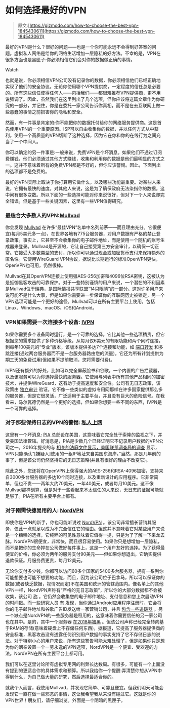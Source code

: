 # 如何选择最好的VPN

> 原文:[https://gizmodo.com/how-to-choose-the-best-vpn-1845430611](https://gizmodo.com/how-to-choose-the-best-vpn-1845430611)

最好的VPN是什么？很好的问题——也是一个你可能永远不会得到好答案的问题。虚拟私人网络是给你的网络生活增加一层隐私的好方法。不幸的是，VPN在很多方面也是黑匣子:你必须相信它们会对你的数据做正确的事情。

Watch

也就是说，你必须相信VPN公司没有记录你的数据，你必须相信他们已经正确地实现了他们的安全协议。无论你使用哪个VPN提供商，一定程度的信任总是必要的。所有这些信任使得任何人——包括我们——都很难推荐VPN提供商，更不用说强调了。因此，虽然我们在这里列出了几个选项，但你应该将这篇文章作为你研究的一部分，并记住，你是在委托一家公司告诉你真相，而不是在去互联网上做一些愚蠢的事情之前损害你的隐私和安全。

然而，有一件事是肯定的:你不能把你的数据托付给你的网络服务提供商。这是首先使用VPN的一个重要原因。ISP可以自由收集你的数据，并以任何方式从中获利。使用一个高质量的VPN切断了这种选择，因为它在你和你的在线行为之间充当了一个中间人。

你可以确定的另一件事是:一般来说，免费VPN是个坏消息。如果他们不通过订阅费赚钱，他们必须通过其他方式赚钱，收集和利用你的数据是他们最明显的方式之一。这并不意味着所有的免费VPN都是不好的，但你应该警惕。因此，下面列出的选项都不是免费的。

最好的VPN实际上取决于你打算用它做什么，以及哪些功能最重要。对某些人来说，它拥有最快的速度。对其他人来说，这是为了确保政府无法染指你的数据。这中间有很多变数。所以下面的一些选择可能对你来说很好，但对下一个人来说却完全错误。但是基于一些关键因素，这里有一些VPN值得研究。

### **最适合大多数人的VPN:**[**Mullvad**](https://mullvad.net/en)

你会发现 [Mullvad](https://mullvad.net/en) 在许多“最佳VPN”名单中名列前茅——而且理由充分。它很便宜(每月5美元多一点)，在世界各地有775台服务器，对用户数据有严格的禁止登录政策。事实上，它甚至不会收集你的电子邮件地址，而是使用一个随机的账号生成器来登录。Mullvad是开源的，它让自己接受第三方安全审计，以确保一切正常。它接受大多数类型的支付，所以你可以通过现金或加密货币支付来保持额外的匿名性。它使用WireGuard VPN协议，据说比长期运行的标准OpenVPN更快，OpenVPN也可用，仍然很棒。

Mullvad在其OpenVPN连接上使用强AES-256加密和4096位RSA密钥，这被认为是抵御黑客攻击的可靠保护。对于一些特别谨慎的用户来说，一个潜在的不利因素是Mullvad位于瑞典，是国际情报共享联盟“14只眼睛”的一部分。这对许多用户来说可能不是什么大事，但是如果你需要进一步保证你的互联网历史被锁定，另一个VPN选项可能是一个更好的途径。Mullvad可以在所有主要平台上使用，包括Linux、Windows、macOS、iOS和Android。

### **VPN如果需要一次连接多个设备:** [**IVPN**](https://www.ivpn.net)

如果你需要多个设备同时运行，是一个可靠的选择。它比其他一些选项稍贵，但它根据您的需求提供了多种价格等级，从每月仅6美元的有限功能和两个同时连接，到每年100美元的“专业”版本，该版本提供多达7个连接和功能，如 [端口转发](https://www.ivpn.net/knowledgebase/112/What-is-port-forwarding.html) 和多跳连接(通过两台服务器而不是一台服务器路由您的流量)。它还为所有计划提供为期三天的免费试用(但如果不提前取消，您将需要付费)。

IVPN还有额外的好处，比如可以完全屏蔽脸书和谷歌，一个内置的广告拦截器，以及该服务可以为你选择最快的服务器。它使用与列表中所有其他产品相同的加密技术，并提供WireGuard，这有助于提高速度和安全性。公司有无日志政策，该政策由 [独立审计](https://www.ivpn.net/blog/ivpn-no-logging-claim-verified-by-independent-audit) 验证。它不像一些类似的虚拟专用网那样在许多国家提供那么多的服务器，但是它很灵活，广泛适用于主要平台，并且没有巨大的危险信号。在我看来，马尔瓦德仍然是一个更好的选择，但如果你想要一些不同的东西，IVPN是一个可靠的选择。

### **对于那些保持日志的VPN的警惕:** [**私人上网**](https://www.privateinternetaccess.com/pages/buy-vpn/kinja2020)

这里有一个坏消息: [PIA](https://www.privateinternetaccess.com/pages/buy-vpn/kinja2020) 总部设在美国，这意味着它完全处于索隆的监视之下，并受美国法律管辖。好消息是，PIA是少数几个已经证明它不记录用户数据的VPN公司之一。2016年提交的与 [相关的法庭文件显示，美国联邦调查局的调查](https://torrentfreak.com/vpn-providers-no-logging-claims-tested-in-fbi-case-160312) 显示，VPN只能确认“[嫌疑人]使用的一组IP地址来自美国东海岸。”当然，那是几年前的事了，但是该公司仍然坚持它的无日志策略(并且有很好的理由不改变它)。

除此之外，您还将在OpenVPN上获得强大的AES-256和RSA-4096加密，支持来自3000多台服务器的多达10个同时连接，以及重新设计的应用程序。它非常简单，但也不贵——两年大约70美元，一年40美元，或者每月10美元。这不像Mullvad那样划算，但是对于一些看起来不太信任的人来说，无日志的证据可能就足够了。PIA在所有主要平台上都有。

### 对于刚需快捷易用的人: [**NordVPN**](https://www.anrdoezrs.net/links/8335291/type/dlg/sid/13998261/https://nordvpn.com/cybersec-site)

即使你是VPN的新手，你也可能听说过 [NordVPN](https://www.anrdoezrs.net/links/8335291/type/dlg/sid/13998261/https://nordvpn.com/cybersec-site) 。该公司非常擅长营销其服务，仅此一点就足以成为不完全信任它的理由。但这并不意味着它对某些用户来说是一个糟糕的选择，它纯粹的可见性意味着它值得一提，只是为了了解一下来龙去脉。NordVPN很便宜，非常快，而且很容易使用。如果你只是想增加一层隐私，而不是把你的生命押在公司做好每件事上，这是一个用户友好的选择。为了获得最便宜的价格，你必须为两年的服务支付90美元——但如果你想退出，它确实提供退款保证。月服务费更贵，每月12美元。

无论你支付多少钱，你都可以访问60多个国家的5400多台服务器，拥有一系列你可能想要也可能不想要的功能，而且，因为该公司位于巴拿马，所以可以保证你的数据(或者缺乏数据，视情况而定)不在美国和欧洲的管辖范围内。像名单上的其他VPN一样，NordVPN声称有“严格的无日志政策”，所以你的大部分数据都不会被收集，该公司 [称](https://nordvpn.com/features/strict-no-logs-policy) 。它仍然会收集您的电子邮件地址、支付信息和您上次启动VPN的时间戳。而一些研究人员 [有](https://www.kuketz-blog.de/android-nordvpn-uebermittelt-e-mail-adresse-an-tracking-anbieter) 发现，当你通过Android应用程序注册时，它会将你的电子邮件地址和谷歌广告ID发送给一家营销公司，并且 [包含一些追踪器](https://reports.exodus-privacy.eu.org/en/reports/55961) 。另一个缺点是NordVPN的一些服务器是租用的，这意味着你需要信任的另一家公司也在其中。是的，其中一个服务器 [在2018年被黑](https://www.cnet.com/news/popular-vpn-service-nordvpn-confirms-datacenter-breach) 。但该公司声称已经完全转向基于RAM的存储(意味着硬盘上不存储任何东西)，据报道，它提高了服务器提供商的安全标准，黑客攻击没有透露任何识别用户数据的事实支持了它不存储日志的说法。对于特别小心的用户来说，所有这些警告可能太难处理了，但是如果你只是想为你的姻亲设置一个一劳永逸的VPN选项，NordVPN是一个便宜、受欢迎的方法。NordVPN在所有主要平台上都可用。

我们可以在这里讨论所有虚拟专用网的利弊长达数周。有很多，可能有一个上面没有提到的更适合你的具体需求和预算。所以我给你一个提醒:弄清楚你想从VPN中得到什么，为自己做大量的研究，然后选择最适合你的。

就我个人而言，我使用Mullvad，并发现它简单、可靠且便宜。但我们明天可能会发现它一直在做一些邪恶的事情，这让我希望我从来没有碰过它。这就是你的VPN世界！朋友们，请仔细浏览。外面是一个阴暗的黑匣子。